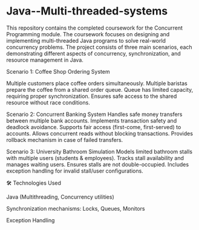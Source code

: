 # Java--Multi-threaded-systems
This repository contains the completed coursework for the Concurrent Programming module. The coursework focuses on designing and implementing multi-threaded Java programs to solve real-world concurrency problems.
The project consists of three main scenarios, each demonstrating different aspects of concurrency, synchronization, and resource management in Java.

Scenario 1: Coffee Shop Ordering System

Multiple customers place coffee orders simultaneously.
Multiple baristas prepare the coffee from a shared order queue.
Queue has limited capacity, requiring proper synchronization.
Ensures safe access to the shared resource without race conditions.

Scenario 2: Concurrent Banking System
Handles safe money transfers between multiple bank accounts.
Implements transaction safety and deadlock avoidance.
Supports fair access (first-come, first-served) to accounts.
Allows concurrent reads without blocking transactions.
Provides rollback mechanism in case of failed transfers.

Scenario 3: University Bathroom Simulation
Models limited bathroom stalls with multiple users (students & employees).
Tracks stall availability and manages waiting users.
Ensures stalls are not double-occupied.
Includes exception handling for invalid stall/user configurations.

🛠️ Technologies Used

Java (Multithreading, Concurrency utilities)

Synchronization mechanisms: Locks, Queues, Monitors

Exception Handling
